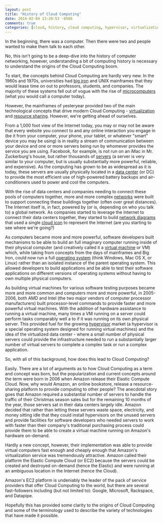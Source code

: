```yaml
---
layout: post
title: "History of Cloud Computing"
date: 2014-02-04 13:20:53 -0500
comments: true
categories: [cloud, history, cloud computing, hypervisor, virtualization, VM, AWS, Amazon Web Services, EC2]
---
```

In the beginning, there was a computer. Then there were two and people wanted to make them talk to each other.

No, this isn't going to be a deep-dive into the history of computer networking, however, understanding a bit of computing history is necessary to understand the origins of the Cloud Computing boom.

To start, the concepts behind Cloud Computing are hardly very new. In the 1960s and 1970s, universities had [big iron](http://en.wikipedia.org/wiki/Big_iron_(computing)) and UNIX mainframes that they would lease time on out to professors, students, and companies. The majority of these systems fell out of vogue with the rise of [microcomputers](http://en.wikipedia.org/wiki/Microcomputer_revolution) (what you would call a computer today).

However, the mainframes of yesteryear provided two of the main technological concepts that drive modern Cloud Computing - [virtualization](http://en.wikipedia.org/wiki/Virtualization) and [resource sharing](http://en.wikipedia.org/wiki/Time-sharing). However, we're getting ahead of ourselves.

From a 1,000 foot view of the Internet today, you may or may not be aware that every website you connect to and any online interaction you engage in (be it from your computer, your phone, your tablet, or whatever "smart" device you may be using) is in reality a stream of communication between your device and one or more servers being run by whomever provides the service you are using. Facebook, for example, is not run on an iMac in Mr. Zuckerburg's house, but rather thousands of [servers](http://en.wikipedia.org/wiki/Server_(computing)) (a server is very similar to your computer, but is usually substantially more powerful, reliable, and expensive). As the computing has grown to be as widespread as it is today, these servers are usually physically located in a [data center](http://en.wikipedia.org/wiki/Data_center) (or DC) to provide the most efficient use of high-powered battery backups and air-conditioners used to power and cool the computers.

With the rise of data centers and companies needing to connect these pools of computers together, more and more complex [networks](http://en.wikipedia.org/wiki/Computer_network) were built to support connecting these buildings together (often over great distances). The Internet itself is, in fact, powered by (or is, depending on who you talk to) a global network. As companies started to leverage the Internet to connect their data centers together, they started to build [network diagrams](http://en.wikipedia.org/wiki/Computer_network_diagram) that used a single [cloud icon](http://en.wikipedia.org/wiki/File:Sample-network-diagram.png) to represent the Internet (are you starting to see where we're going?)

As computers became more and more powerful, software developers built mechanisms to be able to build an full imaginary computer running inside of their physical computer (and creatively called it a [virtual machine](http://en.wikipedia.org/wiki/Virtual_machine) or VM) which, while taking from concepts from the days of mainframes and Big Iron, could now run a full [operating system](http://en.wikipedia.org/wiki/Operating_system) (think Windows, Mac OS X, or Linux) rather than an isolated instance of the parent operating system. This allowed developers to build applications and be able to test their software applications on different versions of operating systems without having to own multiple physical computers.

As building virtual machines for various software testing purposes became more and more common and computers more and more powerful, in 2005-2006, both AMD and Intel (the two major vendors of computer processor manufacturers) built processor-level commands to provide faster and more powerful virtual machines. With the addition of hardware assistance to running a virtual machine, many times a VM running on a server could perform tasks comparably well a to if it was running on its own physical server. This provided fuel for the growing [hypervisor](http://en.wikipedia.org/wiki/Hypervisor) market (a hypervisor is a special operating system designed for running virtual machines) and the idea of the virtualized data center - where a small number of physical servers could provide the infrastructure needed to run a substantially larger number of virtual servers to complete a complex task or run a complex application.

So, with all of this background, how does this lead to Cloud Computing?

Easily. There are a lot of arguments as to how Cloud Computing as a term and concept was born, but the popularization and current concepts around the term were born in 2006 when Amazon release their Elastic Compute Cloud. Now, why would Amazon, an online bookstore, release a resource-sharing platform to provide computing to other people? The anecdotal story goes that Amazon required a substantial number of servers to handle the traffic of their Christmas season sales but for the remaining 10 months of the year, those servers sat in their data centers largely idle. Amazon decided that rather than letting these servers waste space, electricity, and money sitting idle that they could install hypervisors on the unused servers and provide facilities for software developers who needed servers to work with faster than their company's traditional purchasing process could provide them to be able to create a virtual machine running on Amazon's hardware on-demand.

Hardly a new concept, however, their implementation was able to provide virtual computers fast enough and cheaply enough that Amazon's virtualization service was tremendously attractive. Amazon called their platform the Elastic Compute Cloud (or EC2) because the servers could be created and destroyed on-demand (hence the Elastic) and were running at an ambiguous location in the Internet (hence the Cloud).

Amazon's EC2 platform is undeniably the leader of the pack of service providers that offer Cloud Computing to the world, but there are several fast-followers including (but not limited to): Google, Microsoft, Rackspace, and Datapipe.

Hopefully this has provided some clarity to the origins of Cloud Computing and some of the terminology used to describe the variety of technologies that have made it possible.  
